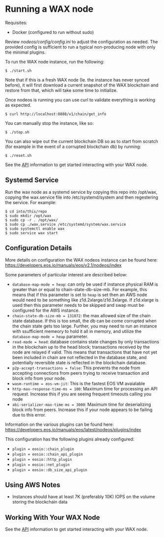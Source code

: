 Running a WAX node
===================

Requisites:
- Docker (configured to run without sudo)

Review _nodeos/config/config.ini_ to adjust the configuration as needed. The provided config is sufficient to run a typical non-producing node with only the minimal plugins.

To run the WAX node instance, run the following:

```
$ ./start.sh
```

Note that if this is a fresh WAX node (Ie. the instance has never synced before), it will first download a current snapshot of the WAX blockchain and restore from that, which will take some time to initialize.

Once nodeos is running you can use curl to validate everything is working as expected.
```
$ curl http://localhost:8888/v1/chain/get_info
```

You can manually stop the instance, like so:

```
$ ./stop.sh
```

You can also wipe out the current blockchain DB so as to start from scratch (for example in the event of a corrupted blockchain db) by running:

```
$ ./reset.sh
```

See the [API](./API.md) information to get started interacting with your WAX node.

## Systemd Service

Run the wax node as a systemd service by copying this repo into /opt/wax, copying the wax.service file into /etc/systemd/system and then regestering the service. For example:

```
$ cd into/this/repo
$ sudo mkdir /opt/wax
$ sudo cp -r . /opt/wax/
$ sudo cp ./wax.service /etc/systemd/system/wax.service
$ sudo systemctl enable wax
$ sudo service wax start
```

## Configuration Details

More details on configuration the WAX nodeos instance can be found here: https://developers.eos.io/manuals/eos/v2.1/nodeos/index

Some parameters of particular interest are described below:

* `database-map-mode = heap`: can only be used if instance physical RAM is greater than or equal to chain-state-db-size-mb. For example, this means that if this parameter is set to `heap` is set then an AWS node would need to be something like z1d.2xlarge/z1d.3xlarge. If z1d.xlarge is used then this parameter needs to be skipped and swap must be configured for the AWS instance.
* `chain-state-db-size-mb = 131072`: the max allowed size of the chain state database. If this is too small, the db can be come corrupted when the chain state gets too large. Further, you may need to run an instance with ssufficient memeory to hold it all in memory, and utilize the `database-map-mode = heap` parameter.
* `read-mode = head`: database contains state changes by only transactions in the blockchain up to the head block; transactions received by the node are relayed if valid. This means that transactions that have not yet been included in chain are not reflected in the database state, and potentially reversible state is reflected in the blockchain database.
* `p2p-accept-transactions = false`: This prevents the node from accepting connections from peers trying to receive transaction and block info from your node. 
* `wasm-runtime = eos-vm-jit`: This is the fastest EOS VM avaialable
* `http-max-response-time-ms = 100`: Maximum time for processing an API request. Increase this if you are seeing frequent timeouts calling you node
* `abi-serializer-max-time-ms = 3000`: Maximum time for deserializing block info from peers. Increase this if your node appears to be failing due to this error.

Information on the various plugins can be found here: https://developers.eos.io/manuals/eos/latest/nodeos/plugins/index

This configuration has the following plugins already configured:

* `plugin = eosio::chain_plugin`
* `plugin = eosio::chain_api_plugin`
* `plugin = eosio::http_plugin`
* `plugin = eosio::net_plugin`
* `plugin = eosio::db_size_api_plugin`


## Using AWS Notes

* Instances should have at least 7K (preferably 10K) IOPS on the volume storing the blockchain data

## Working With Your WAX Node

See the [API](./API.md) information to get started interacting with your WAX node.